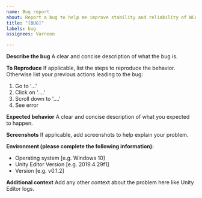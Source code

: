 ```yaml
---
name: Bug report
about: Report a bug to help me improve stability and reliability of WCA
title: "[BUG]"
labels: bug
assignees: Varneon

---
```


**Describe the bug**
A clear and concise description of what the bug is.

**To Reproduce**
If applicable, list the steps to reproduce the behavior. Otherwise list your previous actions leading to the bug:
1. Go to '...'
2. Click on '....'
3. Scroll down to '....'
4. See error

**Expected behavior**
A clear and concise description of what you expected to happen.

**Screenshots**
If applicable, add screenshots to help explain your problem.

**Environment (please complete the following information):**
 - Operating system [e.g. Windows 10]
 - Unity Editor Version [e.g. 2019.4.29f1]
 - Version [e.g. v0.1.2]

**Additional context**
Add any other context about the problem here like Unity Editor logs.
